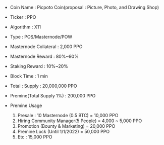 
* Coin Name : Picpoto Coin(proposal : Picture, Photo, and Drawing Shop)
* Ticker : PPO
* Algorithm : X11
* Type : POS/Masternode/POW
* Masternode Collateral : 2,000 PPO
* Masternode Reward : 80%~90%
* Staking Reward : 10%~20%
* Block Time : 1 min
* Total : Supply : 20,000,000 PPO
* Premine(Total Supply 1%) : 200,000 PPO


* Premine Usage
  1) Presale : 10 Masternode (0.5 BTC) = 10,000 PPO
  2) Hiring Community Manager(5 People) = 4,000 ~ 5,000 PPO
  3) Promotion (Bounty & Marketing) = 20,000 PPO
  4) Premine Lock (Until 1/1/2022) = 50,000 PPO
  5) Etc : 15,000 PPO
